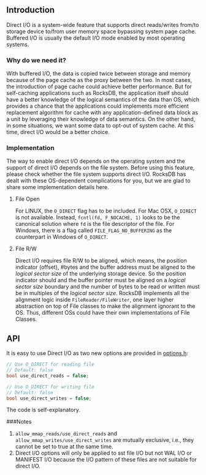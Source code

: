 ## Introduction
Direct I/O is a system-wide feature that supports direct reads/writes from/to storage device to/from user memory space bypassing system page cache. Buffered I/O is usually the default I/O mode enabled by most operating systems.

### Why do we need it?
With buffered I/O, the data is copied twice between storage and memory because of the page cache as the proxy between the two. In most cases, the introduction of page cache could achieve better performance. But for self-caching applications such as RocksDB, the application itself should have a better knowledge of the logical semantics of the data than OS, which provides a chance that the applications could implements more efficient replacement algorithm for cache with any application-defined data block as a unit by leveraging their knowledge of data semantics. On the other hand, in some situations, we want some data to opt-out of system cache. At this time, direct I/O would be a better choice.

### Implementation
The way to enable direct I/O depends on the operating system and the support of direct I/O depends on the file system. Before using this feature, please check whether the file system supports direct I/O. RocksDB has dealt with these OS-dependent complications for you, but we are glad to share some implementation details here.

1. File Open

   For LINUX, the `O_DIRECT` flag has to be included.
For Mac OSX, `O_DIRECT` is not available. Instead, `fcntl(fd, F_NOCACHE, 1)` looks to be the canonical solution where `fd` is the file descriptor of the file.
For Windows, there is a flag called `FILE_FLAG_NO_BUFFERING` as the counterpart in Windows of `O_DIRECT`.

2. File R/W

   Direct I/O requires file R/W to be aligned, which means, the position indicator (offset), #bytes and the buffer address must be aligned to the _logical sector size_ of the underlying storage device. So the position indicator should and the buffer pointer must be aligned on a _logical sector size_ boundary and the number of bytes to be read or written must be in multiples of the _logical sector size_.
RocksDB implements all the alignment logic inside `FileReader/FileWriter`, one layer higher abstraction on top of File classes to make the alignment ignorant to the OS. Thus, different OSs could have their own implementations of File Classes.

## API
It is easy to use Direct I/O as two new options are provided in [options.h](https://github.com/facebook/rocksdb/blob/master/include/rocksdb/options.h#L1124-L1128):
```cpp
// Use O_DIRECT for reading file
// Default: false
bool use_direct_reads = false;

// Use O_DIRECT for writing file
// Default: false
bool use_direct_writes = false;
```
The code is self-explanatory.

###Notes 
1.  `allow_mmap_reads/use_direct_reads` and `allow_mmap_writes/use_direct_writes` are mutually exclusive, i.e., they cannot be set to true at the same time.
2.  Direct I/O options will only be applied to sst file I/O but not WAL I/O or MANIFEST I/O because the I/O pattern of these files are not suitable for direct I/O.